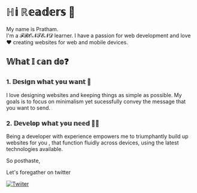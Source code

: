 # ℍ𝕚 ℝ𝕖𝕒𝕕𝕖𝕣𝕤 👋

My name is Pratham.<br /> I'm a 𝓕𝓡𝓞𝓝𝓣𝓔𝓝𝓓 learner. I have a passion for web development and love❤️ creating websites for web and mobile devices.

## 𝕎𝕙𝕒𝕥 𝕀 𝕔𝕒𝕟 𝕕𝕠❓

### 1. 𝔻𝕖𝕤𝕚𝕘𝕟 𝕨𝕙𝕒𝕥 𝕪𝕠𝕦 𝕨𝕒𝕟𝕥 🎨
I love designing websites and keeping things as simple as possible. My goals is to focus on minimalism yet sucessfully convey the message that you want to send.

### 2. 𝔻𝕖𝕧𝕖𝕝𝕠𝕡 𝕨𝕙𝕒𝕥 𝕪𝕠𝕦 𝕟𝕖𝕖𝕕 👨‍💻
Being a developer with experience empowers me to triumphantly build up websites for you , that function fluidly across devices, using the latest technologies available.

So posthaste,

Let's foregather on twitter

[![Twiiter](https://img.icons8.com/nolan/64/twitter-circled.png)](https://twitter.com/pratham85086605)
